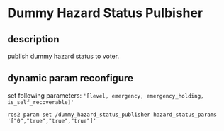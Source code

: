# Dummy Hazard Status Pulbisher

## description
publish dummy hazard status to voter.

## dynamic param reconfigure
set following parameters: `'[level, emergency, emergency_holding, is_self_recoverable]'`
```
ros2 param set /dummy_hazard_status_publisher hazard_status_params '["0","true","true","true"]'
```

